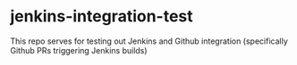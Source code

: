 # jenkins-integration-test
This repo serves for testing out Jenkins and Github integration (specifically Github PRs triggering Jenkins builds)

